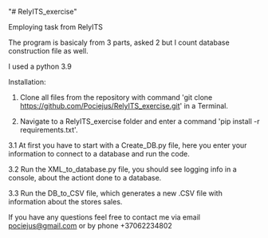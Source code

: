 "# RelyITS_exercise" 

Employing task from RelyITS

The program is basicaly from 3 parts, asked 2 but I count database construction file as well. 

I used a python 3.9 

Installation:

1. Clone all files from the repository with command 'git clone https://github.com/Pociejus/RelyITS_exercise.git' in a Terminal.
 
2. Navigate to a RelyITS_exercise folder and enter a command 'pip install -r requirements.txt'.
 
3.1 At first you have to start with a Create_DB.py file, here you enter your information to connect to a database and run the code.

3.2 Run the XML_to_database.py file, you should see logging info in a console, about the actiont done to a database. 

3.3 Run the DB_to_CSV file, which generates a new .CSV file with information about the stores sales.
 


If you have any questions feel free to contact me via email pociejus@gmail.com or by phone +37062234802
